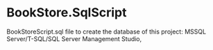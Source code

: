 # BookStore.SqlScript
BookStoreScript.sql file to create the database of this project: MSSQL Server/T-SQL/SQL Server Management Studio,
